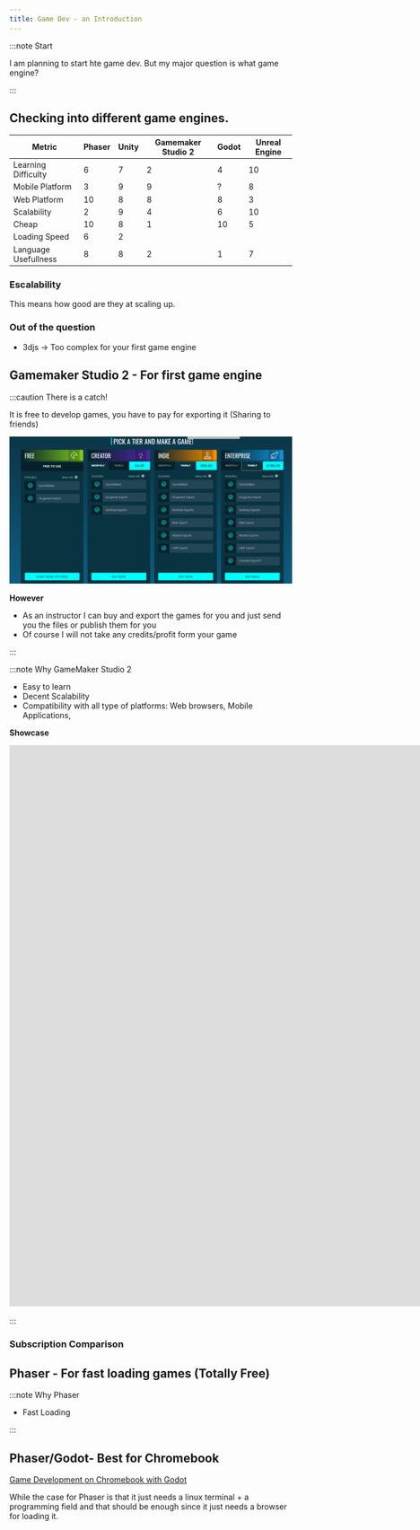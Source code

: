 ```yaml
---
title: Game Dev - an Introduction
---
```


:::note Start

I am planning to start hte game dev. But my major question is what game engine?

:::

## Checking into different game engines.


| Metric               | Phaser | Unity | Gamemaker Studio 2 | Godot | Unreal Engine |
| -------------------- | ------ | ----- | ------------------ | ----- | ------------- |
| Learning Difficulty  | 6      | 7     | 2                  | 4     | 10            |
| Mobile Platform      | 3      | 9     | 9                  | ?     | 8             |
| Web Platform         | 10     | 8     | 8                  | 8     | 3             |
| Scalability          | 2      | 9     | 4                  | 6     | 10            |
| Cheap                | 10     | 8     | 1                  | 10    | 5             |
| Loading Speed        | 6      | 2     |
| Language Usefullness | 8      | 8     | 2                  | 1     | 7             |

### Escalability

This means how good are they at scaling up.

### Out of the question

- 3djs -> Too complex for your first game engine


## Gamemaker Studio 2 - For first game engine

:::caution There is a catch!

It is free to develop games, you have to pay for exporting it (Sharing to friends)

![](../static/img/2022-06-09-14-50-56.png)

**However**
- As an instructor I can buy and export the games for you and just send you the files or publish them for you
- Of course I will not take any credits/profit form your game

:::

:::note Why GameMaker Studio 2

- Easy to learn
- Decent Scalability
- Compatibility with all type of platforms: Web browsers, Mobile Applications, 

**Showcase**

<iframe width="1778" height="1000" src="https://www.youtube.com/embed/FCJn91Cc7GY" title="YouTube video player" frameborder="0" allow="accelerometer; autoplay; clipboard-write; encrypted-media; gyroscope; picture-in-picture" allowfullscreen></iframe>

:::

### Subscription Comparison





## Phaser - For fast loading games (Totally Free)

:::note Why Phaser

- Fast Loading


:::


## Phaser/Godot- Best for Chromebook

[Game Development on Chromebook with Godot](https://www.youtube.com/watch?v=J5z1Z3DUbNs)


While the case for Phaser is that it just needs a linux terminal + a programming field and that should be enough since it just needs a browser for loading it.












